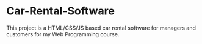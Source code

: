 # Car-Rental-Software

This project is a HTML/CSS/JS based car rental software for managers and customers for my Web Programming course.
